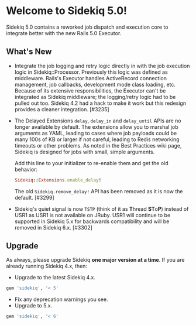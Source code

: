 # Welcome to Sidekiq 5.0!

Sidekiq 5.0 contains a reworked job dispatch and execution core to integrate
better with the new Rails 5.0 Executor.

## What's New

* Integrate the job logging and retry logic directly in with the job
  execution logic in Sidekiq::Processor.  Previously this logic was
  defined as middleware.  Rails's Executor handles ActiveRecord
  connection management, job callbacks, development mode class loading,
  etc.  Because of its extensive responsibilities, the Executor can't be
  integrated as Sidekiq middleware; the logging/retry logic had to be pulled out
  too.  Sidekiq 4.2 had a hack to make it work but this redesign provides
  a cleaner integration. [#3235]

* The Delayed Extensions `delay`, `delay_in` and `delay_until` APIs are
  no longer available by default.  The extensions allow you to marshal
  job arguments as YAML, leading to cases where job payloads could be many
  100s of KB or larger if not careful, leading to Redis networking
  timeouts or other problems.  As noted in the Best Practices wiki page,
  Sidekiq is designed for jobs with small, simple arguments.

  Add this line to your initializer to re-enable them and get the old behavior:
  ```ruby
  Sidekiq::Extensions.enable_delay!
  ```
  The old `Sidekiq.remove_delay!` API has been removed as it is now the default. [#3299]

* Sidekiq's quiet signal is now `TSTP` (think of it as **T**hread
  **ST**o**P**) instead of USR1 as USR1 is not available on JRuby.
  USR1 will continue to be supported in Sidekiq 5.x for backwards
  compatibility and will be removed in Sidekiq 6.x. [#3302]

## Upgrade

As always, please upgrade Sidekiq **one major version at a time**.
If you are already running Sidekiq 4.x, then:

* Upgrade to the latest Sidekiq 4.x.
```ruby
gem 'sidekiq', '< 5'
```
* Fix any deprecation warnings you see.
* Upgrade to 5.x.
```ruby
gem 'sidekiq', '< 6'
```
